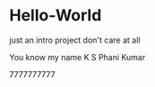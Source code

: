 # Hello-World
just an intro project don't care at all

You know my name 
K S Phani Kumar


7777777777
